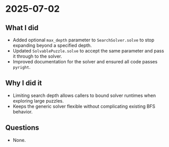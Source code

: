# 2025-07-02

## What I did
- Added optional `max_depth` parameter to `SearchSolver.solve` to stop expanding beyond a specified depth.
- Updated `SolvablePuzzle.solve` to accept the same parameter and pass it through to the solver.
- Improved documentation for the solver and ensured all code passes `pyright`.

## Why I did it
- Limiting search depth allows callers to bound solver runtimes when exploring large puzzles.
- Keeps the generic solver flexible without complicating existing BFS behavior.

## Questions
- None.
